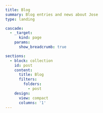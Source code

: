 ```yaml
---
title: Blog
summary: Blog entries and news about Jose
type: landing

cascade:
  - _target:
      kind: page
    params:
      show_breadcrumb: true

sections:
  - block: collection
    id: post
    content:
      title: Blog
      filters:
        folders:
          - post
    design:
      view: compact
      columns: '1'
---
```


